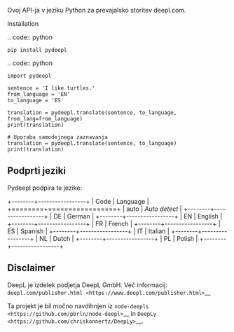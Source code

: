 Ovoj API-ja v jeziku Python za prevajalsko storitev deepl.com.

Installation


.. code:: python

    pip install pydeepl



.. code:: python

    import pydeepl

    sentence = 'I like turtles.'
    from_language = 'EN'
    to_language = 'ES'

    translation = pydeepl.translate(sentence, to_language, from_lang=from_language)
    print(translation)

    # Uporaba samodejnega zaznavanja
    translation = pydeepl.translate(sentence, to_language)
    print(translation)

Podprti jeziki
-------------------

Pydeepl podpira te jezike:

+--------+-----------------+
| Code   | Language        |
+========+=================+
| auto   | *Auto detect*   |
+--------+-----------------+
| DE     | German          |
+--------+-----------------+
| EN     | English         |
+--------+-----------------+
| FR     | French          |
+--------+-----------------+
| ES     | Spanish         |
+--------+-----------------+
| IT     | Italian         |
+--------+-----------------+
| NL     | Dutch           |
+--------+-----------------+
| PL     | Polish          |
+--------+-----------------+



Disclaimer
----------

DeepL je izdelek podjetja DeepL GmbH. Več informacij:
`deepl.com/publisher.html <https://www.deepl.com/publisher.html>`__

Ta projekt je bil močno navdihnjen iz
`node-deepls <https://github.com/pbrln/node-deepl>`__ in
`DeepLy <https://github.com/chriskonnertz/DeepLy>`__.

